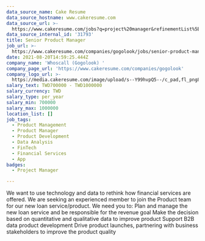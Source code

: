 ```yaml
---
data_source_name: Cake Resume
data_source_hostname: www.cakeresume.com
data_source_url: >-
  https://www.cakeresume.com/jobs?q=project%20manager&refinementList%5Blang_name%5D%5B0%5D=English&refinementList%5Bsalary_type%5D=per_year&range%5Bsalary_range%5D%5Bmin%5D=1000000&page=2
data_source_internal_id: '31793'
title: Senior Product Manager
job_url: >-
  https://www.cakeresume.com/companies/gogolook/jobs/senior-product-manager-9e244c
date: 2021-08-20T14:59:25.444Z
company_name: 'Whoscall (Gogolook) '
company_page_url: 'https://www.cakeresume.com/companies/gogolook'
company_logo_url: >-
  https://media.cakeresume.com/image/upload/s--Y99hvpQ5--/c_pad,fl_png8,h_200,w_200/v1618254473/gi3vnzovbkfiqffe6fu7.png
salary_text: TWD700000 - TWD1000000
salary_currency: TWD
salary_type: per_year
salary_min: 700000
salary_max: 1000000
location_list: []
job_tags:
  - Product Management
  - Product Manager
  - Product Development
  - Data Analysis
  - FinTech
  - Financial Services
  - App
badges:
  - Project Manager

---
```


We want to use technology and data to rethink how financial services are offered. We are seeking an experienced member to join the Product team for our new loan service/product. We need you to: Plan and manage the new loan service and be responsible for the revenue goal Make the decision based on quantitative and qualitative data to improve product Support B2B data product development Drive product launches, partnering with business stakeholders to improve the product quality